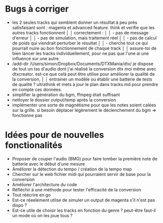 # Bugs à corriger

- les 2 seules tracks qui semblent donner un résultat à peu près satisfaisant sont : magenta et advanced feature. think et verifie que les autres tracks fonctionnent              │
  │   correctement :                                                                                                                                                                   │
  │   - pas de message d'erreur                                                                                                                                                        │
  │   - pas de simulation, mais traitement réel                                                                                                                                        │
  │   - pas de calcul de poids qui viendrait perturber le résultat                                                                                                                     │
  │   - cherche tout ce qui pourrait nuire au bon fonctionnement de chaque track                                                                                                       │
  │   assure-toi de bien lancer les tracks individuellement, pour ne pas que l'une ai une influence sur une autre
- /add-dir /Users/simon/Dropbox/Documents/DTXMania/dtx/
je dispose de tout un tas d'audio dont j'ai réalisé la conversion dtx moi même avec dtxcreator. est-ce que celà peut être utilise pour améliorer la qualité de la conversion,      │
  │   entrainer un modèle ou établir une batterie de tests de qualité ? ultrathink et mets à jour le plan dans tracks.md pour prendre en compte ces données.
- simplifier la génération du bgm, ffmpeg était suffisant
- nettoyer le dossier output/temp après la conversion
- implémenter une sorte de magnétisme pour que les notes soient calées sur la grille. si besoin déplacer légèrement le déclenchement du bgm => fonctionne pas

# Idées pour de nouvelles fonctionalités

- Proposer de couper l'audio (BMG) pour faire tomber la première note de batterie avec le début d'une mesure
- Améliorer la détection du tempo / création de la tempo map
- Chercher sur le web fichier midi qui pourraient servir de base pour la conversion
- Améliorer l'architecture du code
- Réfléchir à une méthode pour tester l'efficacité de la conversion
- Tout réécrire en go
- Est-ce réeelement utilse de simuler un output de magenta s'il n'est pas dispo ?
- Est-ce utile de choisir les tracks en fonction du genre ? peut-être faut-il un mode où on les joue tous ?
